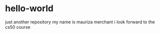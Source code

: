 # hello-world
just another repository
my name is mauriza merchant
i look forward to the cs50 course
